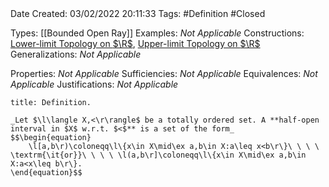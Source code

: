 <br />
<br />

Date Created: 03/02/2022 20:11:33
Tags: #Definition #Closed 

Types: [[Bounded Open Ray]]
Examples: _Not Applicable_
Constructions: [Lower-limit Topology on $\R$](Lower-limit%20Topology%20on%20R.md), [Upper-limit Topology on $\R$](Upper-limit%20Topology%20on%20R.md)
Generalizations: _Not Applicable_

Properties: _Not Applicable_
Sufficiencies: _Not Applicable_
Equivalences: _Not Applicable_
Justifications: _Not Applicable_

``` ad-Definition
title: Definition.

_Let $\l\langle X,<\r\rangle$ be a totally ordered set. A **half-open interval in $X$ w.r.t. $<$** is a set of the form_
$$\begin{equation}
    \l[a,b\r)\coloneqq\l\{x\in X\mid\ex a,b\in X:a\leq x<b\r\}\ \ \ \ \textrm{\it{or}}\ \ \ \ \l(a,b\r]\coloneqq\l\{x\in X\mid\ex a,b\in X:a<x\leq b\r\}.
\end{equation}$$

```
